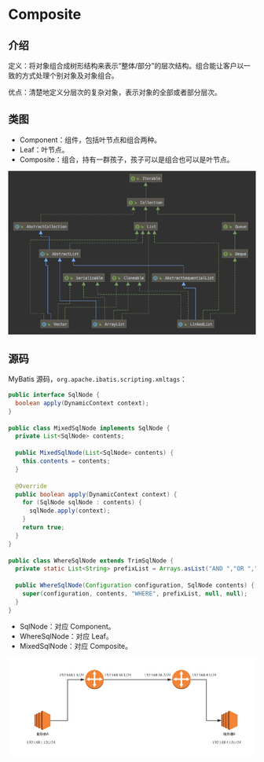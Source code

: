 # Composite

## 介绍

定义：将对象组合成树形结构来表示“整体/部分”的层次结构。组合能让客户以一致的方式处理个别对象及对象组合。

优点：清楚地定义分层次的复杂对象，表示对象的全部或者部分层次。

## 类图

* Component：组件，包括叶节点和组合两种。
* Leaf：叶节点。
* Composite：组合，持有一群孩子，孩子可以是组合也可以是叶节点。

![](../../.gitbook/assets/image%20%28100%29.png)

## 源码

MyBatis 源码，`org.apache.ibatis.scripting.xmltags`：

```java
public interface SqlNode {
  boolean apply(DynamicContext context);
}

public class MixedSqlNode implements SqlNode {
  private List<SqlNode> contents;

  public MixedSqlNode(List<SqlNode> contents) {
    this.contents = contents;
  }

  @Override
  public boolean apply(DynamicContext context) {
    for (SqlNode sqlNode : contents) {
      sqlNode.apply(context);
    }
    return true;
  }
}

public class WhereSqlNode extends TrimSqlNode {
  private static List<String> prefixList = Arrays.asList("AND ","OR ","AND\n", "OR\n", "AND\r", "OR\r", "AND\t", "OR\t");

  public WhereSqlNode(Configuration configuration, SqlNode contents) {
    super(configuration, contents, "WHERE", prefixList, null, null);
  }
}
```

* SqlNode：对应 Component。
* WhereSqlNode：对应 Leaf。
* MixedSqlNode：对应 Composite。

![](../../.gitbook/assets/image%20%28201%29.png)

